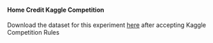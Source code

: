 #### Home Credit Kaggle Competition
Download the dataset for this experiment [here](https://www.kaggle.com/c/home-credit-default-risk) after accepting Kaggle Competition Rules
